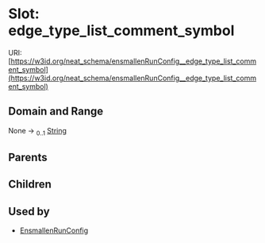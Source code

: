 
# Slot: edge_type_list_comment_symbol




URI: [https://w3id.org/neat_schema/ensmallenRunConfig__edge_type_list_comment_symbol](https://w3id.org/neat_schema/ensmallenRunConfig__edge_type_list_comment_symbol)


## Domain and Range

None &#8594;  <sub>0..1</sub> [String](types/String.md)

## Parents


## Children


## Used by

 * [EnsmallenRunConfig](EnsmallenRunConfig.md)
